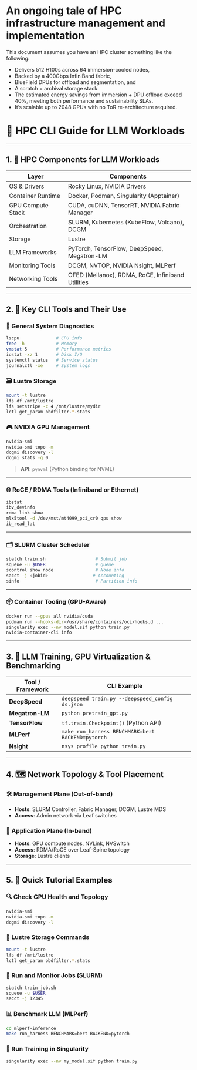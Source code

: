 # An ongoing tale of HPC infrastructure management and implementation

This document assumes you have an HPC cluster something like the following:

- Delivers 512 H100s across 64 immersion-cooled nodes, 
- Backed by a 400Gbps InfiniBand fabric, 
- BlueField DPUs for offload and segmentation, and 
- A scratch + archival storage stack. 
- The estimated energy savings from immersion + DPU offload exceed 40%, meeting both performance and sustainability SLAs. 
- It’s scalable up to 2048 GPUs with no ToR re-architecture required.

# 📘 HPC CLI Guide for LLM Workloads

---

## 1. 🧱 HPC Components for LLM Workloads

| Layer                 | Components                                                                 |
|----------------------|----------------------------------------------------------------------------|
| OS & Drivers         | Rocky Linux, NVIDIA Drivers                                                |
| Container Runtime    | Docker, Podman, Singularity (Apptainer)                                    |
| GPU Compute Stack    | CUDA, cuDNN, TensorRT, NVIDIA Fabric Manager                               |
| Orchestration        | SLURM, Kubernetes (KubeFlow, Volcano), DCGM                                |
| Storage              | Lustre                                                                     |
| LLM Frameworks       | PyTorch, TensorFlow, DeepSpeed, Megatron-LM                                |
| Monitoring Tools     | DCGM, NVTOP, NVIDIA Nsight, MLPerf                                         |
| Networking Tools     | OFED (Mellanox), RDMA, RoCE, Infiniband Utilities                          |

---

## 2. 🧰 Key CLI Tools and Their Use

### 🔧 General System Diagnostics

```bash
lscpu              # CPU info
free -h            # Memory
vmstat 5           # Performance metrics
iostat -xz 1       # Disk I/O
systemctl status   # Service status
journalctl -xe     # System logs
```

### 🗃️ Lustre Storage

```bash
mount -t lustre
lfs df /mnt/lustre
lfs setstripe -c 4 /mnt/lustre/mydir
lctl get_param obdfilter.*.stats
```

### 🎮 NVIDIA GPU Management

```bash
nvidia-smi
nvidia-smi topo -m
dcgmi discovery -l
dcgmi stats -g 0
```

> **API**: `pynvml` (Python binding for NVML)

---

### 🌐 RoCE / RDMA Tools (Infiniband or Ethernet)

```bash
ibstat
ibv_devinfo
rdma link show
mlx5tool -d /dev/mst/mt4099_pci_cr0 qps show
ib_read_lat
```

---

### 🗂️ SLURM Cluster Scheduler

```bash
sbatch train.sh                   # Submit job
squeue -u $USER                   # Queue
scontrol show node                # Node info
sacct -j <jobid>                 # Accounting
sinfo                             # Partition info
```

---

### 📦 Container Tooling (GPU-Aware)

```bash
docker run --gpus all nvidia/cuda
podman run --hooks-dir=/usr/share/containers/oci/hooks.d ...
singularity exec --nv model.sif python train.py
nvidia-container-cli info
```

---

## 3. 🧠 LLM Training, GPU Virtualization & Benchmarking

| Tool / Framework   | CLI Example |
|--------------------|-------------|
| **DeepSpeed**      | `deepspeed train.py --deepspeed_config ds.json` |
| **Megatron-LM**    | `python pretrain_gpt.py` |
| **TensorFlow**     | `tf.train.Checkpoint()` (Python API) |
| **MLPerf**         | `make run_harness BENCHMARK=bert BACKEND=pytorch` |
| **Nsight**         | `nsys profile python train.py` |

---

## 4. 🗺️ Network Topology & Tool Placement

### 🛠 Management Plane (Out-of-band)
- **Hosts**: SLURM Controller, Fabric Manager, DCGM, Lustre MDS
- **Access**: Admin network via Leaf switches

### 🚀 Application Plane (In-band)
- **Hosts**: GPU compute nodes, NVLink, NVSwitch
- **Access**: RDMA/RoCE over Leaf-Spine topology
- **Storage**: Lustre clients

---

## 5. 🧪 Quick Tutorial Examples

### 🔍 Check GPU Health and Topology

```bash
nvidia-smi
nvidia-smi topo -m
dcgmi discovery -l
```

### 📁 Lustre Storage Commands

```bash
mount -t lustre
lfs df /mnt/lustre
lctl get_param obdfilter.*.stats
```

### 🚦 Run and Monitor Jobs (SLURM)

```bash
sbatch train_job.sh
squeue -u $USER
sacct -j 12345
```

### 📊 Benchmark LLM (MLPerf)

```bash
cd mlperf-inference
make run_harness BENCHMARK=bert BACKEND=pytorch
```

### 🐳 Run Training in Singularity

```bash
singularity exec --nv my_model.sif python train.py
```

